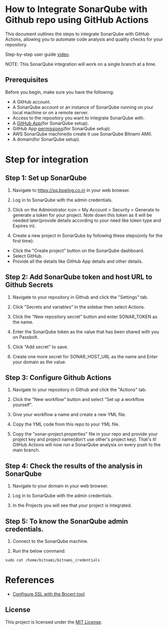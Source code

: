 # How to Integrate SonarQube with Github repo using GitHub Actions  

This document outlines the steps to integrate SonarQube with GitHub Actions, allowing you to automate code analysis and quality checks for your repository.

Step-by-step user guide [video](https://drive.google.com/file/d/1rNEKbCRrVD_9dRz_SdmfCImr0dpMJgKa/view?usp=sharing).

NOTE: This SonarQube integration will work on a single branch at a time.

## Prerequisites

Before you begin, make sure you have the following:

  - A GitHub account.
  - A SonarQube account or an instance of SonarQube running on your local machine or on a remote server.
  - Access to the repository you want to integrate SonarQube with.
  - A [GitHub App](https://docs.github.com/en/apps/creating-github-apps/creating-github-apps/creating-a-github-app)(for SonarQube setup).
  - GitHub App [permissions](https://docs.sonarqube.org/latest/devops-platform-integration/github-integration/#:~:text=Grant%20access%20for%20the%20following%C2%A0Repository%20permissions%3A%C2%A0)(for SonarQube setup).
  - AWS SonarQube machine(to create it use SonarQube Bitnami AMI).
  - A domain(for SonarQube setup).
  
# Step for integration

## Step 1: Set up SonarQube

1. Navigate to https://sq.bswlog.co.in in your web browser.

2. Log in to SonarQube with the admin credentials.

3. Click on the Administrator icon > My Account > Security > Generate to generate a token for your project. Note down this token as it will be needed later(provide details according to your need like token type and Expires in).

4. Create a new project in SonarQube by following these steps(only for the first time):

  - Click the "Create project" button on the SonarQube dashboard.
  - Select GitHub.
  - Provide all the details like GitHub App details and other details.

## Step 2: Add SonarQube token and host URL to Github Secrets

1. Navigate to your repository in Github and click the "Settings" tab.

2. Click "Secrets and variables" in the sidebar then select Actions.

3. Click the "New repository secret" button and enter SONAR_TOKEN as the name.

4. Enter the SonarQube token as the value that has been shared with you on Passbolt.

5. Click "Add secret" to save. 

6. Create one more secret for SONAR_HOST_URL as the name and Enter your domain as the value.

## Step 3: Configure Github Actions

1. Navigate to your repository in Github and click the "Actions" tab.

2. Click the "New workflow" button and select "Set up a workflow yourself".

3. Give your workflow a name and create a new YML file.

4. Copy the YML code from this repo to your YML file.

5. Copy the "sonar-project.properties" file in your repo and provide your project key and project name(don't use other's project key). That's it! GitHub Actions will now run a SonarQube analysis on every push to the main branch.

## Step 4: Check the results of the analysis in SonarQube

1. Navigate to your domain in your web browser.

2. Log in to SonarQube with the admin credentials.

3. In the Projects you will see that your project is integrated.

## Step 5: To know the SonarQube admin credentials.

1. Connect to the SonarQube machine.

2. Run the below command:

```
sudo cat /home/bitnami/bitnami_credentials
```

# References

- [Configure SSL with the Bncert tool](https://www.youtube.com/watch?v=BF4OlDwPZds&t=185s). 
  
## License

This project is licensed under the [MIT License](LICENSE).
